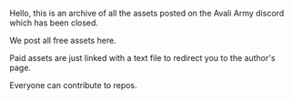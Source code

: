 Hello, this is an archive of all the assets posted on the Avali Army discord which has been closed.

We post all free assets here.

Paid assets are just linked with a text file to redirect you to the author's page.

Everyone can contribute to repos.
